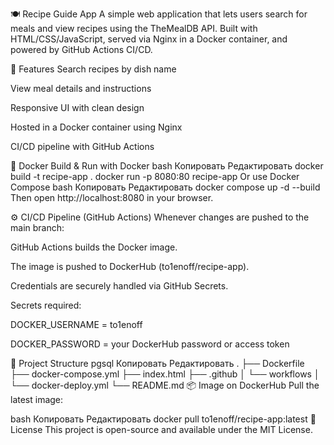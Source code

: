 🍽️ Recipe Guide App
A simple web application that lets users search for meals and view recipes using the TheMealDB API.
Built with HTML/CSS/JavaScript, served via Nginx in a Docker container, and powered by GitHub Actions CI/CD.

🚀 Features
Search recipes by dish name

View meal details and instructions

Responsive UI with clean design

Hosted in a Docker container using Nginx

CI/CD pipeline with GitHub Actions

🐳 Docker
Build & Run with Docker
bash
Копировать
Редактировать
docker build -t recipe-app .
docker run -p 8080:80 recipe-app
Or use Docker Compose
bash
Копировать
Редактировать
docker compose up -d --build
Then open http://localhost:8080 in your browser.

⚙️ CI/CD Pipeline (GitHub Actions)
Whenever changes are pushed to the main branch:

GitHub Actions builds the Docker image.

The image is pushed to DockerHub (to1enoff/recipe-app).

Credentials are securely handled via GitHub Secrets.

Secrets required:

DOCKER_USERNAME = to1enoff

DOCKER_PASSWORD = your DockerHub password or access token

📁 Project Structure
pgsql
Копировать
Редактировать
.
├── Dockerfile
├── docker-compose.yml
├── index.html
├── .github
│   └── workflows
│       └── docker-deploy.yml
└── README.md
📦 Image on DockerHub
Pull the latest image:

bash
Копировать
Редактировать
docker pull to1enoff/recipe-app:latest
📝 License
This project is open-source and available under the MIT License.

